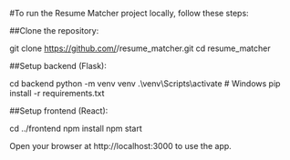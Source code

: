 #To run the Resume Matcher project locally, follow these steps:

##Clone the repository:

git clone https://github.com/<your-username>/resume_matcher.git
cd resume_matcher


##Setup backend (Flask):

cd backend
python -m venv venv
.\venv\Scripts\activate   # Windows
pip install -r requirements.txt


##Setup frontend (React):

cd ../frontend
npm install
npm start


Open your browser at http://localhost:3000 to use the app.
